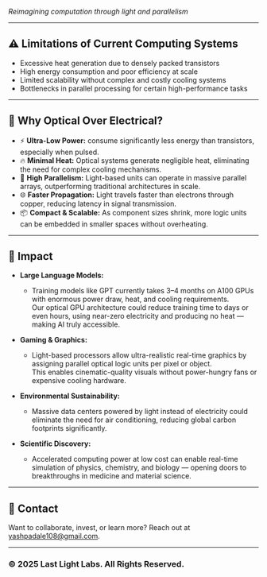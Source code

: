 
*Reimagining computation through light and parallelism*

---

## ⚠️ Limitations of Current Computing Systems

- Excessive heat generation due to densely packed transistors
- High energy consumption and poor efficiency at scale
- Limited scalability without complex and costly cooling systems
- Bottlenecks in parallel processing for certain high-performance tasks

---

## 🌟 Why Optical Over Electrical?

- ⚡ **Ultra-Low Power:** consume significantly less energy than transistors, especially when pulsed.
- 🔥 **Minimal Heat:** Optical systems generate negligible heat, eliminating the need for complex cooling mechanisms.
- 🚀 **High Parallelism:** Light-based units can operate in massive parallel arrays, outperforming traditional architectures in scale.
- 🌐 **Faster Propagation:** Light travels faster than electrons through copper, reducing latency in signal transmission.
- 📦 **Compact & Scalable:** As component sizes shrink, more logic units can be embedded in smaller spaces without overheating.

---

## 🚀 Impact

- **Large Language Models:**
    - Training models like GPT currently takes 3–4 months on A100 GPUs with enormous power draw, heat, and cooling requirements.  
    Our optical GPU architecture could reduce training time to days or even hours, using near-zero electricity and producing no heat — making AI truly accessible.

- **Gaming & Graphics:**
    - Light-based processors allow ultra-realistic real-time graphics by assigning parallel optical logic units per pixel or object.  
    This enables cinematic-quality visuals without power-hungry fans or expensive cooling hardware.

- **Environmental Sustainability:**
    - Massive data centers powered by light instead of electricity could eliminate the need for air conditioning, reducing global carbon footprints significantly.

- **Scientific Discovery:**
    - Accelerated computing power at low cost can enable real-time simulation of physics, chemistry, and biology — opening doors to breakthroughs in medicine and material science.

---

## 📨 Contact

Want to collaborate, invest, or learn more? Reach out at [yashpadale108@gmail.com](mailto:yashpadale108@gmail.com).

---

### &copy; 2025 Last Light Labs. All Rights Reserved.
